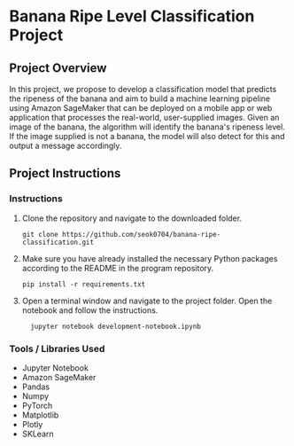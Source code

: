 # Banana Ripe Level Classification Project

## Project Overview
In this project, we propose to develop a classification model that predicts the ripeness of the banana and aim to build a machine learning pipeline using Amazon SageMaker that can be deployed on a mobile app or web application that processes the real-world, user-supplied images. Given an image of the banana, the algorithm will identify the banana's ripeness level. If the image supplied is not a banana, the model will also detect for this and output a message accordingly.

## Project Instructions

### Instructions

1. Clone the repository and navigate to the downloaded folder.
	
	```	
	git clone https://github.com/seok0704/banana-ripe-classification.git
	```

4. Make sure you have already installed the necessary Python packages according to the README in the program repository.
	  ```	
    pip install -r requirements.txt
	  ```	

6. Open a terminal window and navigate to the project folder. Open the notebook and follow the instructions.
	
	  ```
		jupyter notebook development-notebook.ipynb
	  ```

### Tools / Libraries Used
* Jupyter Notebook
* Amazon SageMaker
* Pandas
* Numpy
* PyTorch
* Matplotlib
* Plotly
* SKLearn

